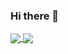 ### Hi there 👋

<!--
**stoHatol/stoHatol** is a ✨ _special_ ✨ repository because its `README.md` (this file) appears on your GitHub profile.

Here are some ideas to get you started:

- 🔭 I’m currently working on ...
- 🌱 I’m currently learning C# PHP & SQL <3 ...
- 👯 I’m looking to collaborate on ...
- 🤔 I’m looking for help with ...
- 💬 Ask me about Anythin <3 ...
- 📫 How to reach me temp@hatol.cloud: ...
- 😄 Pronouns: He/Him ...
- ⚡ Fun fact: I'm 15 years old <3...
-->

<a href="https://github.com/echasnovski">
  <img align="center" src="https://github-readme-stats.vercel.app/api/top-langs/?username=stoHatol&theme=ayu-mirage&hide=css,html,markdown&langs_count=3" />
</a>
<a href="https://github.com/echasnovski">
  <img align="center" src="https://github-readme-stats.vercel.app/api?username=stoHatol&show_icons=true&count_private=true&line_height=27&theme=ayu-mirage" />
</a>
